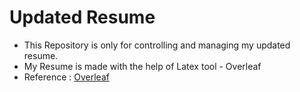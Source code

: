 # Updated Resume


* This Repository is only for controlling and managing my updated resume.
* My Resume is made with the help of Latex tool - Overleaf
* Reference : <a href="https://www.overleaf.com/"> Overleaf <a>
